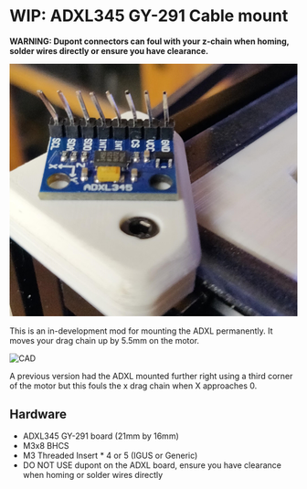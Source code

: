 # WIP: ADXL345 GY-291 Cable mount

**WARNING: Dupont connectors can foul with your z-chain when homing, solder wires directly or ensure you have clearance.**

![The damage](Images/TheDamage.jpg)

This is an in-development mod for mounting the ADXL permanently. It moves your drag chain up by 5.5mm on the motor.

![CAD](Images/CAD.jpg)

A previous version had the ADXL mounted further right using a third corner of the motor but this fouls the x drag chain when X approaches 0.

## Hardware

- ADXL345 GY-291 board (21mm by 16mm)
- M3x8 BHCS
- M3 Threaded Insert * 4 or 5 (IGUS or Generic)
- DO NOT USE dupont on the ADXL board, ensure you have clearance when homing or solder wires directly
